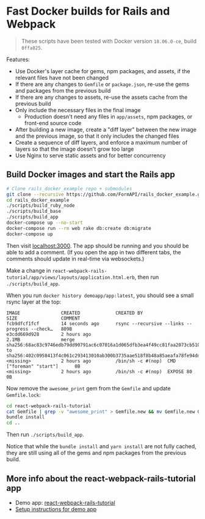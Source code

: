 # Fast Docker builds for Rails and Webpack

> These scripts have been tested with Docker version `18.06.0-ce`, build `0ffa825`.

Features:

* Use Docker's layer cache for gems, npm packages, and assets, if the relevant files have not been changed
* If there are any changes to `Gemfile` or `package.json`, re-use the gems and packages from the previous build
* If there are any changes to assets, re-use the assets cache from the previous build
* Only include the necessary files in the final image
  * Production doesn't need any files in `app/assets`, npm packages, or front-end source code
* After building a new image, create a "diff layer" between the new image and the previous image,
  so that it only includes the changed files
* Create a sequence of diff layers, and enforce a maximum number of layers so that the image doesn't grow too large
* Use Nginx to serve static assets and for better concurrency


## Build Docker images and start the Rails app

```bash
# Clone rails_docker_example repo + submodules
git clone --recursive https://github.com/FormAPI/rails_docker_example.git
cd rails_docker_example
./scripts/build_ruby_node
./scripts/build_base
./scripts/build_app
docker-compose up --no-start
docker-compose run --rm web rake db:create db:migrate
docker-compose up
```

Then visit [localhost:3000](http://localhost:3000).
The app should be running and you should be able to add a comment. (If you open the app in
two different tabs, the comments should update in real-time via websockets.)

Make a change in `react-webpack-rails-tutorial/app/views/layouts/application.html.erb`, then
run `./scripts/build_app`.

When you run `docker history demoapp/app:latest`, you should see a small rsync layer at the top:

```
IMAGE               CREATED             CREATED BY                                      SIZE                COMMENT
fcb9dfcf1fcf        14 seconds ago      rsync --recursive --links --progress --check…   809B
e3cdd669d928        2 hours ago                                                         2.1MB               merge sha256:68ac83c9746edb79dd90791ac6c07016a1d065dfb3ea4f49cc81faa2073cb510 to sha256:402c0958413f4c061c293413010ab300b3735aae518f8b48a85aeafa78fe94dd
<missing>           2 hours ago         /bin/sh -c #(nop)  CMD ["foreman" "start"]      0B
<missing>           2 hours ago         /bin/sh -c #(nop)  EXPOSE 80                    0B
```

Now remove the `awesome_print` gem from the `Gemfile` and update `Gemfile.lock`:

```bash
cd react-webpack-rails-tutorial
cat Gemfile | grep -v "awesome_print" > Gemfile.new && mv Gemfile.new Gemfile
bundle install
cd ..
```

Then run `./scripts/build_app`.

Notice that while the `bundle install` and `yarn install` are not fully cached, they are still using all of the gems and npm packages from the previous build.


## More info about the react-webpack-rails-tutorial app

* Demo app: [react-webpack-rails-tutorial](https://github.com/shakacode/react-webpack-rails-tutorial)
* [Setup instructions for demo app](https://github.com/shakacode/react-webpack-rails-tutorial#basic-demo-setup)

